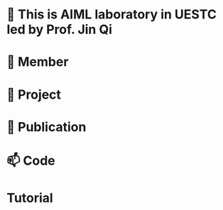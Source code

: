 # 👋 This is AIML laboratory in UESTC led by Prof. Jin Qi
# 👀 Member
# 🌱 Project
# 💞️ Publication
# 📫 Code
# Tutorial

<!---
jinqijinqi/jinqijinqi is a ✨ special ✨ repository because its `README.md` (this file) appears on your GitHub profile.
You can click the Preview link to take a look at your changes.
--->
